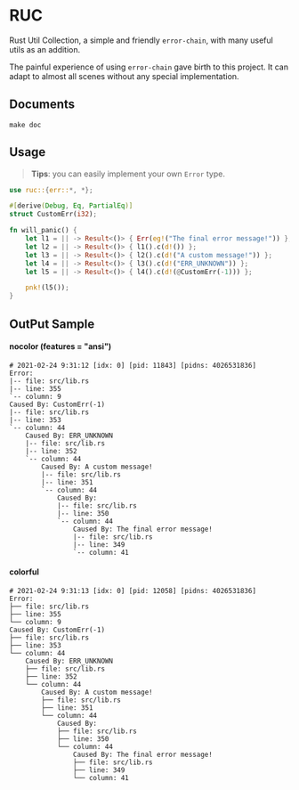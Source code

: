 # RUC

Rust Util Collection, a simple and friendly `error-chain`, with many useful utils as an addition.

The painful experience of using `error-chain` gave birth to this project. It can adapt to almost all scenes without any special implementation.

## Documents

```shell
make doc
```

## Usage

> **Tips**: you can easily implement your own `Error` type.

```rust
use ruc::{err::*, *};

#[derive(Debug, Eq, PartialEq)]
struct CustomErr(i32);

fn will_panic() {
    let l1 = || -> Result<()> { Err(eg!("The final error message!")) };
    let l2 = || -> Result<()> { l1().c(d!()) };
    let l3 = || -> Result<()> { l2().c(d!("A custom message!")) };
    let l4 = || -> Result<()> { l3().c(d!("ERR_UNKNOWN")) };
    let l5 = || -> Result<()> { l4().c(d!(@CustomErr(-1))) };

    pnk!(l5());
}
```

## OutPut Sample

#### nocolor (features = "ansi")

```
# 2021-02-24 9:31:12 [idx: 0] [pid: 11843] [pidns: 4026531836]
Error:
|-- file: src/lib.rs
|-- line: 355
`-- column: 9
Caused By: CustomErr(-1)
|-- file: src/lib.rs
|-- line: 353
`-- column: 44
    Caused By: ERR_UNKNOWN
    |-- file: src/lib.rs
    |-- line: 352
    `-- column: 44
        Caused By: A custom message!
        |-- file: src/lib.rs
        |-- line: 351
        `-- column: 44
            Caused By:
            |-- file: src/lib.rs
            |-- line: 350
            `-- column: 44
                Caused By: The final error message!
                |-- file: src/lib.rs
                |-- line: 349
                `-- column: 41
```

#### colorful

```
# 2021-02-24 9:31:13 [idx: 0] [pid: 12058] [pidns: 4026531836]
Error:
├── file: src/lib.rs
├── line: 355
└── column: 9
Caused By: CustomErr(-1)
├── file: src/lib.rs
├── line: 353
└── column: 44
    Caused By: ERR_UNKNOWN
    ├── file: src/lib.rs
    ├── line: 352
    └── column: 44
        Caused By: A custom message!
        ├── file: src/lib.rs
        ├── line: 351
        └── column: 44
            Caused By:
            ├── file: src/lib.rs
            ├── line: 350
            └── column: 44
                Caused By: The final error message!
                ├── file: src/lib.rs
                ├── line: 349
                └── column: 41
```
